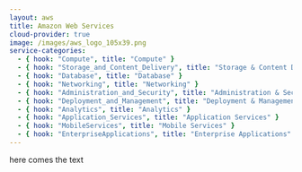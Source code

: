 ```yaml
---
layout: aws
title: Amazon Web Services
cloud-provider: true
image: /images/aws_logo_105x39.png
service-categories:
  - { hook: "Compute", title: "Compute" }
  - { hook: "Storage_and_Content_Delivery", title: "Storage & Content Delivery" }
  - { hook: "Database", title: "Database" } 
  - { hook: "Networking", title: "Networking" }
  - { hook: "Administration_and_Security", title: "Administration & Security" }
  - { hook: "Deployment_and_Management", title: "Deployment & Management" } 
  - { hook: "Analytics", title: "Analytics" }
  - { hook: "Application_Services", title: "Application Services" }
  - { hook: "MobileServices", title: "Mobile Services" } 
  - { hook: "EnterpriseApplications", title: "Enterprise Applications" }
---
```



here comes the text

